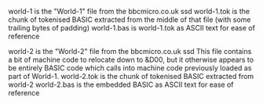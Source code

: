 world-1 is the "World-1" file from the bbcmicro.co.uk ssd
world-1.tok is the chunk of tokenised BASIC extracted from the middle of that file (with some trailing bytes of padding)
world-1.bas is world-1.tok as ASCII text for ease of reference

world-2 is the "World-2" file from the bbcmicro.co.uk ssd
This file contains a bit of machine code to relocate down to &D00, but it otherwise appears to be entirely BASIC code which calls into machine code previously loaded as part of World-1.
world-2.tok is the chunk of tokenised BASIC extracted from world-2
world-2.bas is the embedded BASIC as ASCII text for ease of reference
